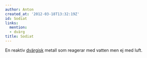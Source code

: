 ```yaml
---
author: Anton
created_at: '2012-03-18T13:32:19Z'
id: Sodiat
links:
  mention:
  - dvärg
title: Sodiat
---
```


En reaktiv [dvärgisk] metall som reagerar med vatten men ej med luft.

  [dvärgisk]: dvärg
